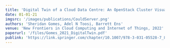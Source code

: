 ```yaml
---
title: 'Digital Twin of a Cloud Data Centre: An OpenStack Cluster Visualisation'
date: 01-01-21
imgsrc: '/images/publications/CouldServer.png'
authors: 'Sheridan Gomes, Adel N Toosi, Barrett Ens'
venue: 'New Frontiers in Cloud Computing and Internet of Things, 2022'
paperurl: '/files/Gomes_2021_DigitalTwin.pdf' 
publink: 'https://link.springer.com/chapter/10.1007/978-3-031-05528-7_8'
---
```

